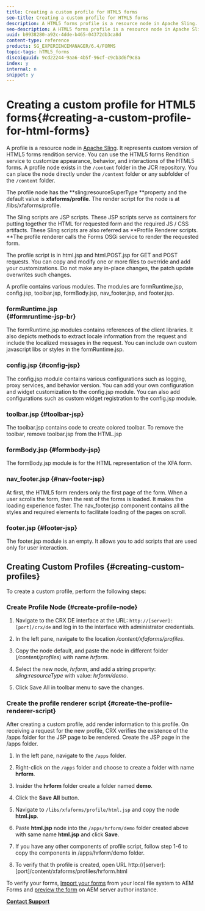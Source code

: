 ```yaml
---
title: Creating a custom profile for HTML5 forms
seo-title: Creating a custom profile for HTML5 forms
description: A HTML5 forms profile is a resource node in Apache Sling. It represents a customized version of HTML5 forms Render service.
seo-description: A HTML5 forms profile is a resource node in Apache Sling. It represents a customized version of HTML5 forms Render service.
uuid: b9938280-a92c-4dde-b465-04372db3ca8d
content-type: reference
products: SG_EXPERIENCEMANAGER/6.4/FORMS
topic-tags: hTML5_forms
discoiquuid: 9cd22244-9aa6-4b5f-96cf-c9cb3d6f9c8a
index: y
internal: n
snippet: y
---
```


# Creating a custom profile for HTML5 forms{#creating-a-custom-profile-for-html-forms}

A profile is a resource node in [Apache Sling](http://sling.apache.org/). It represents custom version of HTML5 forms rendition service. You can use the HTML5 forms Rendition service to customize appearance, behavior, and interactions of the HTML5 forms. A profile node exists in the `/content` folder in the JCR repository. You can place the node directly under the `/content` folder or any subfolder of the `/content` folder.

The profile node has the **sling:resourceSuperType **property and the default value is **xfaforms/profile**. The render script for the node is at /libs/xfaforms/profile.

The Sling scripts are JSP scripts. These JSP scripts serve as containers for putting together the HTML for requested form and the required JS / CSS artifacts. These Sling scripts are also referred as **Profile Renderer scripts. **The profile renderer calls the Forms OSGi service to render the requested form.

The profile script is in html.jsp and html.POST.jsp for GET and POST requests. You can copy and modify one or more files to override and add your customizations. Do not make any in-place changes, the patch update overwrites such changes.

A profile contains various modules. The modules are formRuntime.jsp, config.jsp, toolbar.jsp, formBody.jsp, nav_footer.jsp, and footer.jsp.

### formRuntime.jsp <br> {#formruntime-jsp-br}

The formRuntime.jsp modules contains references of the client libraries. It also depicts methods to extract locale information from the request and include the localized messages in the request. You can include own custom javascript libs or styles in the formRuntime.jsp.

### config.jsp {#config-jsp}

The config.jsp module contains various configurations such as logging, proxy services, and behavior version. You can add your own configuration and widget customization to the config.jsp module. You can also add configurations such as custom widget registration to the config.jsp module.

### toolbar.jsp {#toolbar-jsp}

The toolbar.jsp contains code to create colored toolbar. To remove the toolbar, remove toolbar.jsp from the HTML.jsp

### formBody.jsp {#formbody-jsp}

The formBody.jsp module is for the HTML representation of the XFA form.

### nav_footer.jsp {#nav-footer-jsp}

At first, the HTML5 form renders only the first page of the form. When a user scrolls the form, then the rest of the forms is loaded. It makes the loading experience faster. The nav_footer.jsp component contains all the styles and required elements to facilitate loading of the pages on scroll.

### footer.jsp {#footer-jsp}

The footer.jsp module is an empty. It allows you to add scripts that are used only for user interaction.

## Creating Custom Profiles {#creating-custom-profiles}

To create a custom profile, perform the following steps:

### Create Profile Node {#create-profile-node}

1. Navigate to the CRX DE interface at the URL: `http://[server]:[port]/crx/de` and log in to the interface with administrator credentials.  

1. In the left pane, navigate to the location */content/xfaforms/profiles*.  

1. Copy the node default, and paste the node in different folder (*/content/profiles*) with name *hrform*.  

1. Select the new node, *hrform*, and add a string property: *sling:resourceType* with value: *hrform/demo*.  

1. Click Save All in toolbar menu to save the changes.

### Create the profile renderer script {#create-the-profile-renderer-script}

After creating a custom profile, add render information to this profile. On receiving a request for the new profile, CRX verifies the existence of the /apps folder for the JSP page to be rendered. Create the JSP page in the /apps folder.

1. In the left pane, navigate to the `/apps` folder.
1. Right-click on the `/apps` folder and choose to create a folder with name **hrform**.
1. Insider the **hrform** folder create a folder named **demo**.
1. Click the **Save All** button.
1. Navigate to `/libs/xfaforms/profile/html.jsp` and copy the node **html.jsp**.
1. Paste **html.jsp** node into the `/apps/hrform/demo` folder created above with same name **html.jsp** and click **Save**.
1. If you have any other components of profile script, follow step 1-6 to copy the components in /apps/hrform/demo folder.  

1. To verify that th profile is created, open URL http://[server]:[port]/content/xfaforms/profiles/hrform.html

To verify your forms, [Import your forms](../../forms/using/get-xdp-pdf-documents-aem.md) from your local file system to AEM Forms and [preview the form](../../forms/using/previewing-forms.md) on AEM server author instance.

[**Contact Support**](https://www.adobe.com/account/sign-in.supportportal.html)
